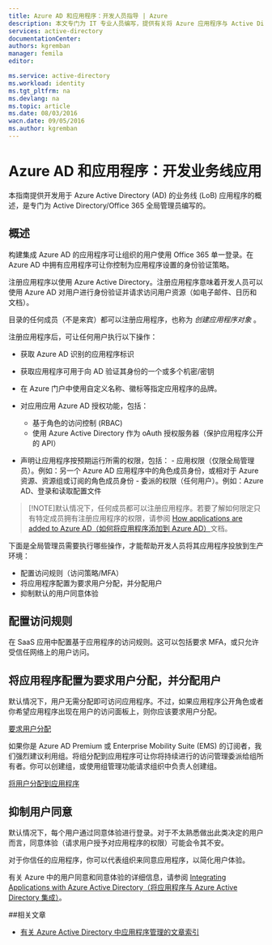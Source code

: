 ```yaml
---
title: Azure AD 和应用程序：开发人员指导 | Azure
description: 本文专门为 IT 专业人员编写，提供有关将 Azure 应用程序与 Active Directory 集成的指导。
services: active-directory
documentationCenter: 
authors: kgremban
manager: femila
editor: 

ms.service: active-directory
ms.workload: identity
ms.tgt_pltfrm: na
ms.devlang: na
ms.topic: article
ms.date: 08/03/2016
wacn.date: 09/05/2016
ms.author: kgremban
---
```


# Azure AD 和应用程序：开发业务线应用

本指南提供开发用于 Azure Active Directory (AD) 的业务线 (LoB) 应用程序的概述，是专门为 Active Directory/Office 365 全局管理员编写的。

## 概述

构建集成 Azure AD 的应用程序可让组织的用户使用 Office 365 单一登录。在 Azure AD 中拥有应用程序可让你控制为应用程序设置的身份验证策略。

注册应用程序以使用 Azure Active Directory。注册应用程序意味着开发人员可以使用 Azure AD 对用户进行身份验证并请求访问用户资源（如电子邮件、日历和文档）。

目录的任何成员（不是来宾）都可以注册应用程序，也称为 *创建应用程序对象* 。

注册应用程序后，可让任何用户执行以下操作：

- 获取 Azure AD 识别的应用程序标识
- 获取应用程序可用于向 AD 验证其身份的一个或多个机密/密钥
- 在 Azure 门户中使用自定义名称、徽标等指定应用程序的品牌。
- 对应用应用 Azure AD 授权功能，包括：
  - 基于角色的访问控制 (RBAC)
  - 使用 Azure Active Directory 作为 oAuth 授权服务器（保护应用程序公开的 API）

- 声明让应用程序按预期运行所需的权限，包括：
      - 应用权限（仅限全局管理员）。例如：另一个 Azure AD 应用程序中的角色成员身份，或相对于 Azure 资源、资源组或订阅的角色成员身份
      - 委派的权限（任何用户）。例如：Azure AD、登录和读取配置文件

> [!NOTE]默认情况下，任何成员都可以注册应用程序。若要了解如何限定只有特定成员拥有注册应用程序的权限，请参阅 [How applications are added to Azure AD（如何将应用程序添加到 Azure AD）](./active-directory-how-applications-are-added.md#who-has-permission-to-add-applications-to-my-azure-ad-instance)文档。

下面是全局管理员需要执行哪些操作，才能帮助开发人员将其应用程序投放到生产环境：

- 配置访问规则（访问策略/MFA）
- 将应用程序配置为要求用户分配，并分配用户
- 抑制默认的用户同意体验

## 配置访问规则

在 SaaS 应用中配置基于应用程序的访问规则。这可以包括要求 MFA，或只允许受信任网络上的用户访问。

## 将应用程序配置为要求用户分配，并分配用户

默认情况下，用户无需分配即可访问应用程序。不过，如果应用程序公开角色或者你希望应用程序出现在用户的访问面板上，则你应该要求用户分配。

[要求用户分配](./active-directory-applications-guiding-developers-requiring-user-assignment.md)

如果你是 Azure AD Premium 或 Enterprise Mobility Suite (EMS) 的订阅者，我们强烈建议利用组。将组分配到应用程序可让你将持续进行的访问管理委派给组所有者。你可以创建组，或使用组管理功能请求组织中负责人创建组。

[将用户分配到应用程序](./active-directory-applications-guiding-developers-assigning-users.md)  

## 抑制用户同意

默认情况下，每个用户通过同意体验进行登录。对于不太熟悉做出此类决定的用户而言，同意体验（请求用户授予对应用程序的权限）可能会令其不安。

对于你信任的应用程序，你可以代表组织来同意应用程序，以简化用户体验。

有关 Azure 中的用户同意和同意体验的详细信息，请参阅 [Integrating Applications with Azure Active Directory（将应用程序与 Azure Active Directory 集成）](./active-directory-integrating-applications.md)。

##相关文章

- [有关 Azure Active Directory 中应用程序管理的文章索引](./active-directory-apps-index.md)

<!---HONumber=Mooncake_0606_2016-->
